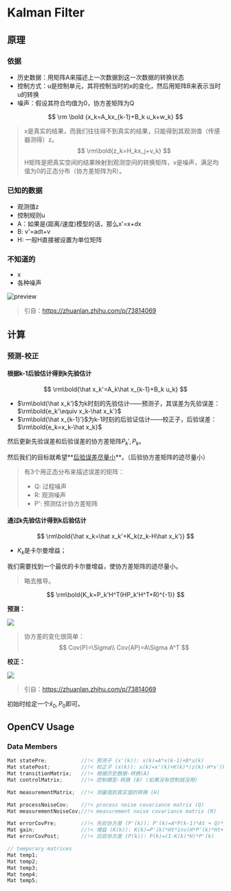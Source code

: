 # Kalman Filter

## 原理

### 依据

- 历史数据：用矩阵A来描述上一次数据到这一次数据的转换状态
- 控制方式：u是控制单元，其将控制当时的x的变化，然后用矩阵B来表示当时u的转换
- 噪声：假设其符合均值为0，协方差矩阵为Q

$$
\rm \bold {x_k=A_kx_{k-1}+B_k u_k+w_k}
$$

> x是真实的结果，而我们往往得不到真实的结果，只能得到其观测值（传感器测得）z。
> $$
> \rm\bold{z_k=H_kx_j+v_k}
> $$
> H矩阵是把真实空间的结果映射到观测空间的转换矩阵，v是噪声，满足均值为0的正态分布（协方差矩阵为R）。

### 已知的数据

- 观测值z
- 控制规则u
- A：如果是(距离/速度)模型的话，那么x'=x+dx
- B: v'=adt+v
- H: 一般H直接被设置为单位矩阵

### 不知道的

- x
- 各种噪声

![preview](https://pic1.zhimg.com/v2-75fbd11f4815c8aeb24c95f0a58d8820_r.jpg)

> 引自：https://zhuanlan.zhihu.com/p/73814069

## 计算

### 预测-校正

#### 根据k-1后验估计得到k先验估计

$$
\rm\bold{\hat x_k'=A_k\hat x_{k-1}+B_k u_k}
$$

- $\rm\bold{\hat x_k’}$为k时刻的先验估计——预测子，其误差为先验误差：$\rm\bold{e_k'\equiv x_k-\hat x_k'}$
- $\rm\bold{\hat x_{k-1}’}$为k-1时刻的后验证估计——校正子，后验误差：$\rm\bold{e_k=x_k-\hat x_k}$

然后更新先验误差和后验误差的协方差矩阵$P_k',P_k$。

然后我们的目标就希望**<u>后验误差尽量小</u>**。（后验协方差矩阵的迹尽量小）

> 有3个用正态分布来描述误差的矩阵：
>
> - Q: 过程噪声
> - R: 观测噪声
> - P': 预测估计协方差矩阵

#### 通过k先验估计得到k后验估计

$$
\rm\bold{\hat x_k=\hat x_k'+K_k(z_k-H\hat x_k')}
$$

- $K_k$是卡尔曼增益；

我们需要找到一个最优的卡尔曼增益，使协方差矩阵的迹尽量小。

> 略去推导。

$$
\rm\bold{K_k=P_k'H^T(HP_k'H^T+R)^{-1}}
$$

**预测：**

![](https://www.zhihu.com/equation?tex=%5Cmathbf%7B%5Chat%7Bx%7D%27%7D_k+%3D+%5Cmathbf%7BA%7D+%5Cmathbf%7B%5Chat%7Bx%7D%7D_%7Bk-1%7D+%2B+%5Cmathbf%7BB%7D+%5Cmathbf%7Bu%7D_k+%5C%5C+%5Cmathbf%7BP%7D%27_k+%3D+%5Cmathbf%7BA%7D+%5Cmathbf%7BP%7D_%7Bk-1%7D+%5Cmathbf%7BA%7D%5ET+%2B+%5Cmathbf%7BQ%7D%E3%80%82)

> 协方差的变化很简单：
> $$
> Cov(P)=\Sigma\\
> Cov(AP)=A\Sigma A^T
> $$
> 

**校正：**

![](https://www.zhihu.com/equation?tex=%5Cmathbf%7BK%7D_k+%3D+%5Cmathbf%7BP%27%7D_k+%5Cmathbf%7BH%7D%5ET+%28%5Cmathbf%7BH%7D+%5Cmathbf%7BP%27%7D_k+%5Cmathbf%7BH%7D%5ET+%2B+%5Cmathbf%7BR%7D%29%5E%7B-1%7D%2C+%5C%5C+%5Cmathbf%7B%5Chat%7Bx%7D%7D_%7Bk%7D+%3D+%5Cmathbf%7B%5Chat%7Bx%7D%E2%80%99%7D_%7Bk%7D+%2B+%5Cmathbf%7BK%7D_k+%28%5Cmathbf%7Bz%7D_k+-++%5Cmathbf%7BH%7D+%5Cmathbf%7B%5Chat%7Bx%7D%E2%80%99%7D_%7Bk%7D%29%2C+%5C%5C+%5Cmathbf%7BP%7D_k+%3D+%28%5Cmathbf%7BI%7D+-+%5Cmathbf%7BK%7D_k+%5Cmathbf%7BH%7D%29+%5Cmathbf%7BP%7D%27_k+%E3%80%82)

> 引自：https://zhuanlan.zhihu.com/p/73814069

初始时给定一个$\hat x_0,P_0$即可。

## OpenCV Usage

### Data Members

```c++
Mat statePre;           //!< 预测子 (x'(k)): x(k)=A*x(k-1)+B*u(k)  
Mat statePost;          //!< 校正子 (x(k)): x(k)=x'(k)+K(k)*(z(k)-H*x'(k))  
Mat transitionMatrix;   //!< 根据历史数据-转换(A)  
Mat controlMatrix;      //!< 控制模型-转换 (B) (如果没有控制就没用)

Mat measurementMatrix;  //!< 测量值到真实值的转换 (H)  

Mat processNoiseCov;    //!< process noise covariance matrix (Q)  
Mat measurementNoiseCov;//!< measurement noise covariance matrix (R)  

Mat errorCovPre;        //!< 先验协方差 (P'(k)): P'(k)=A*P(k-1)*At + Q)*/  
Mat gain;               //!< 增益 (K(k)): K(k)=P'(k)*Ht*inv(H*P'(k)*Ht+R)  
Mat errorCovPost;       //!< 后验协方差 (P(k)): P(k)=(I-K(k)*H)*P'(k)  

// temporary matrices  
Mat temp1;  
Mat temp2;  
Mat temp3;  
Mat temp4;  
Mat temp5; 
```

